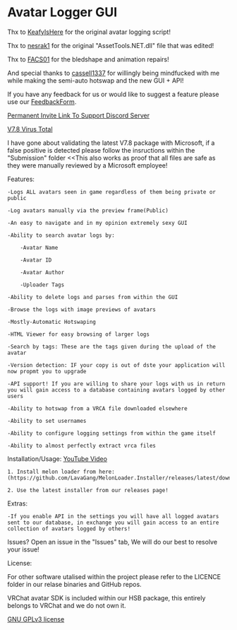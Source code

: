 # Avatar Logger GUI

Thx to [KeafyIsHere](https://github.com/KeafyIsHere) for the original avatar logging script!

Thx to [nesrak1](https://github.com/nesrak1/AssetsTools.NET) for the original "AssetTools.NET.dll" file that was edited!

Thx to [FACS01](https://github.com/FACS01-01/FACS_Utilities) for the bledshape and animation repairs!

And special thanks to [cassell1337](https://github.com/cassell1337) for willingly being mindfucked with me while making the semi-auto hotswap and the new GUI + API!

If you have any feedback for us or would like to suggest a feature please use our [FeedbackForm](https://forms.gle/QifnS6ZSa8fse9yF7).

[Permanent Invite Link To Support Discord Server](https://discord.gg/dhSdMsfgWe)

[V7.8 Virus Total](https://www.virustotal.com/gui/file/ed024962e8c76e0e62a511090f567e41f7d11a276bf094bd24fcd125f98fac08)

I have gone about validating the latest V7.8 package with Microsoft, if a false positive is detected please follow the insructions within the "Submission" folder <<This also works as proof that all files are safe as they were manually reviewed by a Microsoft employee!

Features:

	-Logs ALL avatars seen in game regardless of them being private or public

    -Log avatars manually via the preview frame(Public)
	
	-An easy to navigate and in my opinion extremely sexy GUI
	
	-Ability to search avatar logs by:
	
		-Avatar Name
		
		-Avatar ID
		
		-Avatar Author
		
		-Uploader Tags
		
	-Ability to delete logs and parses from within the GUI
	
	-Browse the logs with image previews of avatars
	
	-Mostly-Automatic Hotswaping
	
	-HTML Viewer for easy browsing of larger logs
	
	-Search by tags: These are the tags given during the upload of the avatar
	
	-Version detection: IF your copy is out of dste your application will now propmt you to upgrade

    -API support! If you are willing to share your logs with us in return you will gain access to a database containing avatars logged by other users

    -Ability to hotswap from a VRCA file downloaded elsewhere

    -Ability to set usernames

    -Ability to configure logging settings from within the game itself

    -Ability to almost perfectly extract vrca files

Installation/Usage: [YouTube Video](https://youtu.be/vP-amaE7tfE)
	
    1. Install melon loader from here: (https://github.com/LavaGang/MelonLoader.Installer/releases/latest/download/MelonLoader.Installer.exe)

    2. Use the latest installer from our releases page!

Extras:

    -If you enable API in the settings you will have all logged avatars sent to our database, in exchange you will gain access to an entire collection of avatars logged by others!

Issues? Open an issue in the "Issues" tab, We will do our best to resolve your issue!

License:

For other software utalised within the project please refer to the LICENCE folder in our relase binaries and GitHub repos.

VRChat avatar SDK is included within our HSB package, this entirely belongs to VRChat and we do not own it.

[GNU GPLv3 license](https://www.gnu.org/licenses/gpl-3.0.en.html)
